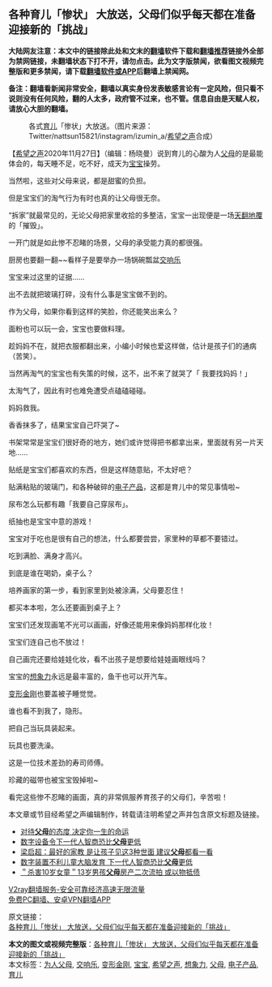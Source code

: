  <h2>各种育儿「惨状」 大放送，父母们似乎每天都在准备迎接新的「挑战」</h2> <p class="notice"><b>大陆网友注意：本文中的链接除此处和文末的<a href="https://github.com/bannedbook/fanqiang" >翻墙</a>软件下载和<a href="https://github.com/killgcd/justmysocks/blob/master/README.md">翻墙推荐</a>链接外全部为禁网链接，未翻墙状态下打不开，请勿点击。此为文字版禁闻，欲看图文视频完整版和更多禁闻，请下载<a href="https://github.com/bannedbook/fanqiang">翻墙软件或APP</a>后翻墙上禁闻网。</p><p>备注：翻墙看新闻非常安全，翻墙以真实身份发表敏感言论有一定风险，但只看不说则没有任何风险，翻的人太多，政府管不过来，也不管。信息自由是天赋人权，请放心大胆的翻墙。</b></p>  <div class="entry"> <figure><figcaption>各式<a href="https://www.bannedbook.org/bnews/tag/%E8%82%B2%E5%84%BF/" class="st_tag internal_tag" rel="tag" title="标签 育儿 下的日志">育儿</a>「惨状」大放送。（图片来源：Twitter/nattsun15821/instagram/izumin_a/<a href="https://www.bannedbook.org/bnews/tag/%e5%b8%8c%e6%9c%9b%e4%b9%8b%e5%a3%b0/" class="st_tag internal_tag" rel="tag" title="标签 希望之声 下的日志">希望之声</a>合成）</figcaption></figure> <p>【<span class='wp_keywordlink_affiliate'><a href="https://www.soundofhope.org" title="希望之声" target="_blank">希望之声</a></span>2020年11月27日】（编辑：杨晓曼）说到育儿的心酸为人<a href="https://www.bannedbook.org/bnews/tag/%e7%88%b6%e6%af%8d/" class="st_tag internal_tag" rel="tag" title="标签 父母 下的日志">父母</a>的是最能体会的，每天睡不足，吃不好，成天为<a href="https://www.bannedbook.org/bnews/tag/%e5%ae%9d%e5%ae%9d/" class="st_tag internal_tag" rel="tag" title="标签 宝宝 下的日志">宝宝</a>操劳。</p> <p>当然啦，这些对父母来说，都是甜蜜的负担。</p> <p>但是宝宝们的淘气行为有时也真的让父母很无奈。</p> <p>“拆家”就最常见的，无论父母把家里收拾的多整洁，宝宝一出现便是一场<span class='wp_keywordlink'><a href="https://www.bannedbook.org/forum2/topic1242.html" title="天翻地覆慨而慷：记南开大学无产阶级文化大革命" target="_blank">天翻地覆</a></span>的「摧毁」。</p> <p></p> <p>一开门就是如此惨不忍睹的场景，父母的承受能力真的都很强。</p> <p>厨房也要翻一翻~~看样子是要举办一场锅碗瓢盆<a href="https://www.bannedbook.org/bnews/tag/%E4%BA%A4%E5%93%8D%E4%B9%90/" class="st_tag internal_tag" rel="tag" title="标签 交响乐 下的日志">交响乐</a></p> <p>宝宝来过这里的证据&#8230;&#8230;</p> <p></p> <p>出不去就把玻璃打碎，没有什么事是宝宝做不到的。</p> <p></p> <p>作为父母，如果你看到这样的笑脸，你还能笑出来么？</p> <p></p> <p>面粉也可以玩一会，宝宝也要做料理。</p> <p></p>  <p>趁妈妈不在，就把衣服都翻出来，小编小时候也爱这样做，估计是孩子们的通病（苦笑）。</p> <p></p> <p>当然再淘气的宝宝也有失策的时候，这不，出不来了就哭了「 我要找妈妈！」</p> <p>太淘气了，因此有时也难免遭受点磕磕碰碰。</p> <p></p> <p>妈妈救我。</p> <p></p> <p>香香抹多了，结果宝宝自己吓哭了~</p> <p>书架常常是宝宝们很好奇的地方，她们或许觉得把书都拿出来，里面就有另一片天地&#8230;&#8230;</p> <p></p> <p>贴纸是宝宝们都喜欢的东西，但是这样随意贴，不太好吧？</p> <p></p> <p>贴满粘贴的玻璃门，和各种破碎的<a href="https://www.bannedbook.org/bnews/tag/%E7%94%B5%E5%AD%90%E4%BA%A7%E5%93%81/" class="st_tag internal_tag" rel="tag" title="标签 电子产品 下的日志">电子产品</a>，这都是育儿中的常见事情啦~</p> <p></p> <p>尿布怎么玩都有趣「我要自己穿尿布」。</p>  <p></p> <p>纸抽也是宝宝中意的游戏！</p> <p></p> <p>宝宝对于吃也是很有自己的想法，什么都要尝尝，家里种的草都不要错过。</p> <p></p> <p>吃到满脸、满身才高兴。</p> <p></p> <p>到底是谁在喝奶，桌子么？</p> <p></p> <p>培养画家的第一步，看到家里到处被涂满，父母要忍住！</p> <p>都买本本啦，怎么还要画到桌子上？</p> <p>宝宝们还发现画笔不光可以画画，好像还能用来像妈妈那样化妆！</p> <p></p> <p>宝宝们连自己也不放过！</p> <p>自己画完还要给娃娃化妆，看不出孩子是想要给娃娃画眼线吗？</p>  <p></p> <p>宝宝的<a href="https://www.bannedbook.org/bnews/tag/%E6%83%B3%E8%B1%A1%E5%8A%9B/" class="st_tag internal_tag" rel="tag" title="标签 想象力 下的日志">想象力</a>永远是最丰富的，鱼干也可以开汽车。</p> <p><a href="https://www.bannedbook.org/bnews/tag/%E5%8F%98%E5%BD%A2%E9%87%91%E5%88%9A/" class="st_tag internal_tag" rel="tag" title="标签 变形金刚 下的日志">变形金刚</a>也要盖被子睡觉觉。</p> <p>谁也看不到我了，隐形。</p> <p></p> <p>把自己当玩具装起来。</p> <p>玩具也要洗澡。</p> <p></p> <p>这是一位技术差劲的寿司师傅。</p> <p></p> <p>珍藏的磁带也被宝宝毁掉啦~</p> <p></p> <p>看完这些惨不忍睹的画面，真的非常佩服养育孩子的父母们，辛苦啦！</p> <p>本文章或节目经希望之声编辑制作，转载请注明希望之声并包含原文标题及链接。</p> <ul class='op-related-articles' title='相关阅读'> <li><a href='https://www.bannedbook.org/bnews/funmedia/20201128/1438504.html' target='_blank'>对待<b>父母</b>的态度 决定你一生的命运</a></li> <li><a href='https://www.bannedbook.org/bnews/lifebaike/20201124/1436315.html' target='_blank'>数字设备令下一代人智商恐比<b>父母</b>更低</a></li> <li><a href='https://www.bannedbook.org/bnews/lifebaike/20201124/1436218.html' target='_blank'>梁启超：最好的家教 是让孩子见这3种世面 建议<b>父母</b>都看一看</a></li> <li><a href='https://www.bannedbook.org/bnews/baitai/20201121/1434649.html' target='_blank'>数字装置不利儿童大脑发育 下一代人智商恐比<b>父母</b>更低</a></li> <li><a href='https://www.bannedbook.org/bnews/baitai/20201120/1434126.html' target='_blank'>＂杀害10岁女童＂13岁男孩<b>父母</b>房产二次流拍 或以物抵债</a></li> </ul> <p class="texttj"> <a href="https://www.bannedbook.org/forum23/topic22702.html" target="_blank">V2ray翻墙服务-安全可靠经济高速无限流量</a><br/> <a href="https://github.com/bannedbook/fanqiang/wiki/%E7%A6%81%E9%97%BB%E7%BD%91%E5%AE%89%E5%8D%93%E7%BF%BB%E5%A2%99%E6%96%B0%E9%97%BBAPP" target="_blank">免费PC翻墙、安卓VPN翻墙APP</a></p><p>原文链接：<a class="src_link"  href="https://www.soundofhope.org/post/271967" target="_blank">各种育儿「惨状」 大放送，父母们似乎每天都在准备迎接新的「挑战」</a></p> <a name='sharetosocial'></a>       <div><b>本文的图文或视频完整版</b>：<a href='https://www.bannedbook.org/bnews/comments/20201128/1438631.html'>各种育儿「惨状」 大放送，父母们似乎每天都在准备迎接新的「挑战」</a></div>  </div><!--END ENTRY--> <div class="postfooter"> <div>本文标签：<a href="https://www.bannedbook.org/bnews/tag/%E4%B8%BA%E4%BA%BA%E7%88%B6%E6%AF%8D/" rel="tag">为人父母</a>, <a href="https://www.bannedbook.org/bnews/tag/%E4%BA%A4%E5%93%8D%E4%B9%90/" rel="tag">交响乐</a>, <a href="https://www.bannedbook.org/bnews/tag/%E5%8F%98%E5%BD%A2%E9%87%91%E5%88%9A/" rel="tag">变形金刚</a>, <a href="https://www.bannedbook.org/bnews/tag/%e5%ae%9d%e5%ae%9d/" rel="tag">宝宝</a>, <a href="https://www.bannedbook.org/bnews/tag/%e5%b8%8c%e6%9c%9b%e4%b9%8b%e5%a3%b0/" rel="tag">希望之声</a>, <a href="https://www.bannedbook.org/bnews/tag/%E6%83%B3%E8%B1%A1%E5%8A%9B/" rel="tag">想象力</a>, <a href="https://www.bannedbook.org/bnews/tag/%e7%88%b6%e6%af%8d/" rel="tag">父母</a>, <a href="https://www.bannedbook.org/bnews/tag/%E7%94%B5%E5%AD%90%E4%BA%A7%E5%93%81/" rel="tag">电子产品</a>, <a href="https://www.bannedbook.org/bnews/tag/%E8%82%B2%E5%84%BF/" rel="tag">育儿</a></div>  </div><!--END POSTFOOTER--> 